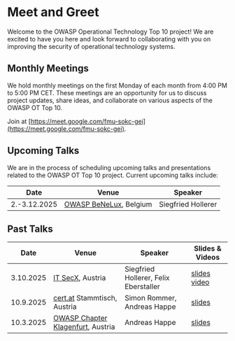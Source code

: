 # Meet and Greet

Welcome to the OWASP Operational Technology Top 10 project! We are excited to have you here and look forward to collaborating with you on improving the security of operational technology systems.

## Monthly Meetings

We hold monthly meetings on the first Monday of each month from 4:00 PM to 5:00 PM CET. These meetings are an opportunity for us to discuss project updates, share ideas, and collaborate on various aspects of the OWASP OT Top 10.

Join at [https://meet.google.com/fmu-sokc-gei](https://meet.google.com/fmu-sokc-gei).

## Upcoming Talks

We are in the process of scheduling upcoming talks and presentations related to the OWASP OT Top 10 project. Current upcoming talks include:

| Date | Venue | Speaker |
|------|-------|---------|
| 2.-3.12.2025  | [OWASP BeNeLux](https://2025.owaspbenelux.eu/), Belgium | Siegfried Hollerer |

## Past Talks

| Date | Venue | Speaker | Slides & Videos |
|------|-------|---------|-------|
| 3.10.2025  | [IT SecX](https://itsecx.fhstp.ac.at/), Austria | Siegfried Hollerer, Felix Eberstaller | [slides](slides/2025-10-03%20OWASP_OT_Top10-IT_SecX.pdf) [video](https://www.youtube.com/watch?v=jVGwyapWxXo&t=9036s) |
| 10.9.2025 | [cert.at](https://www.cert.at/en/) Stammtisch, Austria | Simon Rommer, Andreas Happe | [slides](slides/2025-09-10%20OWASP-OT-TOP10-CERT.pdf) |
| 10.3.2025 | [OWASP Chapter Klagenfurt](https://www.meetup.com/owasp-klagenfurt-chapter/), Austria | Andreas Happe | [slides](slides/2025-03-10%20OWASP%20OT%20Top%2010.pdf) |
